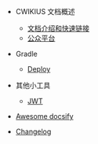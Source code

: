 - CWIKIUS 文档概述
  - [文档介绍和快速链接](README.md)
  - [公众平台](CONTACT.md)

- Gradle
  - [Deploy](deploy.md)
  
- 其他小工具
  - [JWT](jwt/README.md)

- [Awesome docsify](awesome.md)
- [Changelog](changelog.md)
